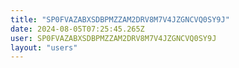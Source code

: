 ```yaml
---
title: "SP0FVAZABXSDBPMZZAM2DRV8M7V4JZGNCVQ0SY9J"
date: 2024-08-05T07:25:45.265Z
user: SP0FVAZABXSDBPMZZAM2DRV8M7V4JZGNCVQ0SY9J
layout: "users"
---
```

    